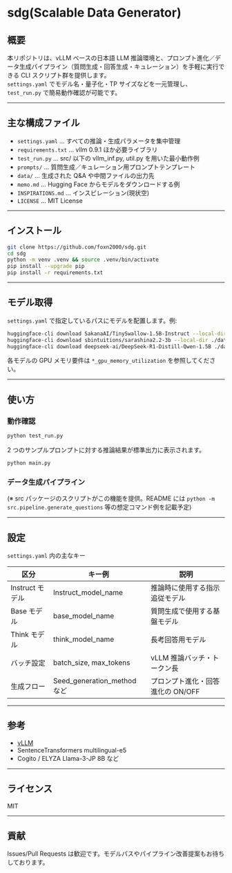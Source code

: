 # sdg(Scalable Data Generator)

## 概要

本リポジトリは、vLLM ベースの日本語 LLM 推論環境と、プロンプト進化／データ生成パイプライン（質問生成・回答生成・キュレーション）を手軽に実行できる CLI スクリプト群を提供します。  
`settings.yaml` でモデル名・量子化・TP サイズなどを一元管理し、`test_run.py` で簡易動作確認が可能です。

---

## 主な構成ファイル

- `settings.yaml` … すべての推論・生成パラメータを集中管理
- `requirements.txt` … vllm 0.9.1 ほか必要ライブラリ
- `test_run.py` … src/ 以下の vllm_inf.py, util.py を用いた最小動作例
- `prompts/` … 質問生成／キュレーション用プロンプトテンプレート
- `data/` … 生成された Q&A や中間ファイルの出力先
- `memo.md` … Hugging Face からモデルをダウンロードする例
- `INSPIRATIONS.md` … インスピレーション(現状空)
- `LICENSE` … MIT License

---

## インストール

```bash
git clone https://github.com/foxn2000/sdg.git
cd sdg
python -m venv .venv && source .venv/bin/activate
pip install --upgrade pip
pip install -r requirements.txt
```

---

## モデル取得

`settings.yaml` で指定しているパスにモデルを配置します。例:

```bash
huggingface-cli download SakanaAI/TinySwallow-1.5B-Instruct --local-dir ./data/model/TinySwallow-1.5B-Instruct
huggingface-cli download sbintuitions/sarashina2.2-3b --local-dir ./data/model/sarashina2.2-3b
huggingface-cli download deepseek-ai/DeepSeek-R1-Distill-Qwen-1.5B ./data/model/DeepSeek-R1-Distill-Qwen-1.5B
```

各モデルの GPU メモリ要件は `*_gpu_memory_utilization` を参照してください。

---

## 使い方

### 動作確認

```bash
python test_run.py
```

2 つのサンプルプロンプトに対する推論結果が標準出力に表示されます。

```bash
python main.py
```

### データ生成パイプライン

(※ src パッケージのスクリプトがこの機能を提供。README には
`python -m src.pipeline.generate_questions` 等の想定コマンド例を記載予定)

---

## 設定

`settings.yaml` 内の主なキー

| 区分             | キー例                       | 説明                                 |
|------------------|-----------------------------|--------------------------------------|
| Instruct モデル  | Instruct_model_name          | 推論時に使用する指示追従モデル       |
| Base モデル      | base_model_name              | 質問生成で使用する基盤モデル         |
| Think モデル     | think_model_name             | 長考回答用モデル                     |
| バッチ設定       | batch_size, max_tokens       | vLLM 推論バッチ・トークン長          |
| 生成フロー       | Seed_generation_method など  | プロンプト進化・回答進化の ON/OFF    |

---

## 参考

- [vLLM](https://github.com/vllm-project/vllm)
- SentenceTransformers multilingual-e5
- Cogito / ELYZA Llama-3-JP 8B など

---

## ライセンス

MIT

---

## 貢献

Issues/Pull Requests は歓迎です。モデルパスやパイプライン改善提案もお待ちしております。
